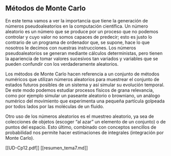 ## Métodos de Monte Carlo

En este tema vamos a ver la importancia que tiene la generación de números pseudoaleatorios en la computación científica. Un número aleatorio es un número que se produce por un proceso que no podemos controlar y cuyo valor no somos capaces de predecir; esto es justo lo contrario de un programa de ordenador que, se supone, hace lo que nosotros le decimos con nuestras instrucciones. Los números pseudoaleatorios se generan mediante cálculos deterministas, pero tienen la apariencia de tomar valores sucesivos tan variados y variables que se pueden confundir con los verdaderamente aleatorios.

Los métodos de Monte Carlo hacen referencia a un conjunto de métodos numéricos que utilizan números aleatorios para muestrear el conjunto de estados futuros posibles de un sistema y así simular su evolución temporal. De este modo podemos estudiar procesos físicos de grana relevancia, como por ejemplo simular un paseante aleatorio o browniano, un análogo numérico del movimiento que experimenta una pequeña partícula golpeada por todos lados por las moléculas de un fluido.

Otro uso de los números aleatorios es el muestreo aleatorio, ya sea de colecciones de objetos (escoger “al azar” un elemento de un conjunto) o de puntos del espacio. Esto último, combinado con conceptos sencillos de probabilidad nos permite hacer estimaciones de integrales (integración por Monte Carlo).

[[UD-Cp12.pdf]]
[[resumen_tema7.md]]
